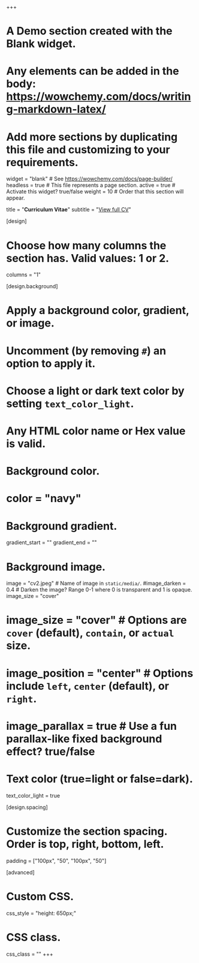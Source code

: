 +++
# A Demo section created with the Blank widget.
# Any elements can be added in the body: https://wowchemy.com/docs/writing-markdown-latex/
# Add more sections by duplicating this file and customizing to your requirements.

widget = "blank"  # See https://wowchemy.com/docs/page-builder/
headless = true  # This file represents a page section.
active = true  # Activate this widget? true/false
weight = 10  # Order that this section will appear.

title = "**Curriculum Vitae**"
subtitle = "[View full CV](https://docs.google.com/document/d/13c-mPP7YyclONMcOmBAYx5tmEvmj7V76-oUJSpwMak8/edit?tab=t.0)"

[design]
  # Choose how many columns the section has. Valid values: 1 or 2.
  columns = "1"

[design.background]
  # Apply a background color, gradient, or image.
  #   Uncomment (by removing `#`) an option to apply it.
  #   Choose a light or dark text color by setting `text_color_light`.
  #   Any HTML color name or Hex value is valid.

  # Background color.
  # color = "navy"
  
  # Background gradient.
  gradient_start = ""
  gradient_end = ""
  
  # Background image.
  image = "cv2.jpeg"  # Name of image in `static/media/`.
  #image_darken = 0.4  # Darken the image? Range 0-1 where 0 is transparent and 1 is opaque.
  image_size = "cover"
  # image_size = "cover"  #  Options are `cover` (default), `contain`, or `actual` size.
  # image_position = "center"  # Options include `left`, `center` (default), or `right`.
  # image_parallax = true  # Use a fun parallax-like fixed background effect? true/false
  
  # Text color (true=light or false=dark).
  text_color_light = true

[design.spacing]
  # Customize the section spacing. Order is top, right, bottom, left.
  padding = ["100px", "50", "100px", "50"]

[advanced]
 # Custom CSS. 
 css_style = "height: 650px;"
 
 # CSS class.
 css_class = ""
+++

